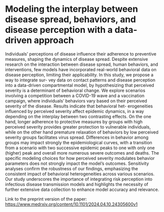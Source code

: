 # Modeling the interplay between disease spread, behaviors, and disease perception with a data-driven approach

Individuals’ perceptions of disease influence their adherence to preventive measures, shaping the
dynamics of disease spread. Despite extensive research on the interaction between disease spread,
human behaviors, and interventions, few models have incorporated real-world behavioral data on
disease perception, limiting their applicability. In this study, we propose a way to integrate sur-
vey data on contact patterns and disease perception into a data-driven compartmental model, by
hypothesizing that perceived severity is a determinant of behavioral change. We explore scenarios
involving a competition between a COVID-19 wave and a vaccination campaign, where individuals’
behaviors vary based on their perceived severity of the disease. Results indicate that behavioral het-
erogeneities influenced by perceived severity affect epidemic dynamics, in a way depending on the
interplay between two contrasting effects. On the one hand, longer adherence to protective measures
by groups with high perceived severity provides greater protection to vulnerable individuals, while
on the other hand premature relaxation of behaviors by low perceived severity groups facilitates
virus spread. Differences in behavior among groups may impact strongly the epidemiological curves,
with a transition from a scenario with two successive epidemic peaks to one with only one (higher)
peak and overall more numerous severe outcomes and deaths. The specific modeling choices for how
perceived severity modulates behavior parameters does not strongly impact the model’s outcomes.
Sensitivity analyses confirm the robustness of our findings, emphasizing the
consistent impact of behavioral heterogeneities across various scenarios. Our study underscores the
importance of integrating risk perception into infectious disease transmission models and highlights
the necessity of further extensive data collection to enhance model accuracy and relevance.

Link to the preprint version of the paper: https://www.medrxiv.org/content/10.1101/2024.04.10.24305600v1
